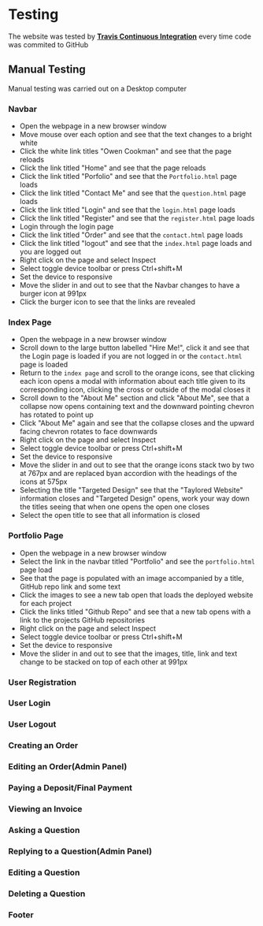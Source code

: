 # Testing

The website was tested by [**Travis Continuous Integration**](https://travis-ci.org/) every time code was commited to GitHub


## Manual Testing

Manual testing was carried out on a Desktop computer

### Navbar
- Open the webpage in a new browser window
- Move mouse over each option and see that the text changes to a bright white
- Click the white link titles "Owen Cookman" and see that the page reloads
- Click the link titled "Home" and see that the page reloads
- Click the link titled "Porfolio" and see that the `Portfolio.html` page loads
- Click the link titled "Contact Me" and see that the `question.html` page loads
- Click the link titled "Login" and see that the `login.html` page loads
- Click the link titled "Register" and see that the `register.html` page loads
- Login through the login page
- Click the link titled "Order" and see that the `contact.html` page loads
- Click the link titled "logout" and see that the `index.html` page loads and you are logged out
- Right click on the page and select Inspect
- Select toggle device toolbar or press Ctrl+shift+M
- Set the device to responsive
- Move the slider in and out to see that the Navbar changes to have a burger icon at 991px
- Click the burger icon to see that the links are revealed


### Index Page
- Open the webpage in a new browser window
- Scroll down to the large button labelled "Hire Me!", click it and see that the Login page is loaded if you are not 
logged in or the `contact.html` page is loaded
- Return to the `index page` and scroll to the orange icons, see that clicking each icon opens a modal with information
about each title given to its corresponding icon, clicking the cross or outside of the modal closes it
- Scroll down to the "About Me" section and click "About Me", see that a collapse now opens containing text and the downward
pointing chevron has rotated to point up
- Click "About Me" again and see that the collapse closes and the upward facing chevron rotates to face downwards
- Right click on the page and select Inspect
- Select toggle device toolbar or press Ctrl+shift+M
- Set the device to responsive
- Move the slider in and out to see that the orange icons stack two by two at 767px and are replaced byan accordion with 
the headings of the icons at 575px
- Selecting the title "Targeted Design" see that the "Taylored Website" information closes and "Targeted Design" opens, work
your way down the titles seeing that when one opens the open one closes
- Select the open title to see that all information is closed

### Portfolio Page
- Open the webpage in a new browser window
- Select the link in the navbar titled "Portfolio" and see the `portfolio.html` page load
- See that the page is populated with an image accompanied by a title, GitHub repo link and some text
- Click the images to see a new tab open that loads the deployed website for each project
- Click the links titled "Github Repo" and see that a new tab opens with a link to the projects GitHub repositories
- Right click on the page and select Inspect
- Select toggle device toolbar or press Ctrl+shift+M
- Set the device to responsive
- Move the slider in and out to see that the images, title, link and text change to be stacked on top of each other at 991px

### User Registration

### User Login

### User Logout

### Creating an Order 

### Editing an Order(Admin Panel)

### Paying a Deposit/Final Payment

### Viewing an Invoice

### Asking a Question

### Replying to a Question(Admin Panel)

### Editing a Question

### Deleting a Question

### Footer